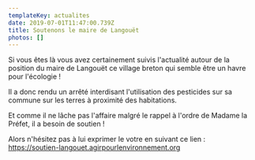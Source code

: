 ```yaml
---
templateKey: actualites
date: 2019-07-01T11:47:00.739Z
title: Soutenons le maire de Langouët
photos: []
---
```

Si vous êtes là vous avez certainement suivis l'actualité autour de la position du maire de Langouët ce village breton qui semble être un havre pour l'écologie ! 

Il a donc rendu un arrêté interdisant l'utilisation des pesticides sur sa commune sur les terres à proximité des habitations.

Et comme il ne lâche pas l'affaire malgré le rappel à l'ordre de Madame la Préfet, il a besoin de soutien !

Alors n'hésitez pas à lui exprimer le votre en suivant ce lien : https://soutien-langouet.agirpourlenvironnement.org
